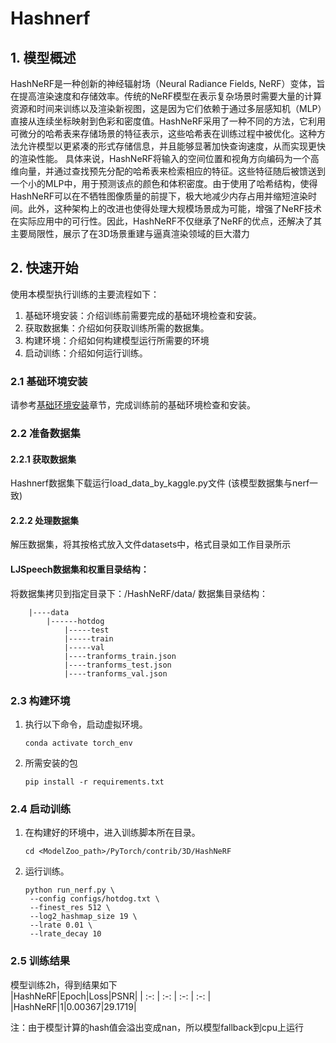 #  Hashnerf
## 1. 模型概述
HashNeRF是一种创新的神经辐射场（Neural Radiance Fields, NeRF）变体，旨在提高渲染速度和存储效率。传统的NeRF模型在表示复杂场景时需要大量的计算资源和时间来训练以及渲染新视图，这是因为它们依赖于通过多层感知机（MLP）直接从连续坐标映射到色彩和密度值。HashNeRF采用了一种不同的方法，它利用可微分的哈希表来存储场景的特征表示，这些哈希表在训练过程中被优化。这种方法允许模型以更紧凑的形式存储信息，并且能够显著加快查询速度，从而实现更快的渲染性能。
具体来说，HashNeRF将输入的空间位置和视角方向编码为一个高维向量，并通过查找预先分配的哈希表来检索相应的特征。这些特征随后被馈送到一个小的MLP中，用于预测该点的颜色和体积密度。由于使用了哈希结构，使得HashNeRF可以在不牺牲图像质量的前提下，极大地减少内存占用并缩短渲染时间。此外，这种架构上的改进也使得处理大规模场景成为可能，增强了NeRF技术在实际应用中的可行性。因此，HashNeRF不仅继承了NeRF的优点，还解决了其主要局限性，展示了在3D场景重建与逼真渲染领域的巨大潜力

## 2. 快速开始
使用本模型执行训练的主要流程如下：
1. 基础环境安装：介绍训练前需要完成的基础环境检查和安装。
2. 获取数据集：介绍如何获取训练所需的数据集。
3. 构建环境：介绍如何构建模型运行所需要的环境
4. 启动训练：介绍如何运行训练。

### 2.1 基础环境安装
请参考[基础环境安装](../../../../doc/Environment.md)章节，完成训练前的基础环境检查和安装。

### 2.2 准备数据集
#### 2.2.1 获取数据集
Hashnerf数据集下载运行load_data_by_kaggle.py文件
(该模型数据集与nerf一致)

#### 2.2.2 处理数据集
解压数据集，将其按格式放入文件datasets中，格式目录如工作目录所示

#### LJSpeech数据集和权重目录结构：
将数据集拷贝到指定目录下：/HashNeRF/data/
数据集目录结构：
```angular2html
    |----data
        |------hotdog
            |-----test
            |-----train
            |-----val
            |----tranforms_train.json
            |----tranforms_test.json
            |----tranforms_val.json
```

### 2.3 构建环境
1. 执行以下命令，启动虚拟环境。
    ```
    conda activate torch_env
    ```
   
2. 所需安装的包
    ```
    pip install -r requirements.txt
    ```
    
### 2.4 启动训练
1. 在构建好的环境中，进入训练脚本所在目录。
    ```
    cd <ModelZoo_path>/PyTorch/contrib/3D/HashNeRF
    ```
   
2. 运行训练。

   ```
   python run_nerf.py \
    --config configs/hotdog.txt \
    --finest_res 512 \
    --log2_hashmap_size 19 \
    --lrate 0.01 \
    --lrate_decay 10
   ```


### 2.5 训练结果
模型训练2h，得到结果如下  
|HashNeRF|Epoch|Loss|PSNR| 
| :-: | :-: | :-: | :-: | 
|HashNeRF|1|0.00367|29.1719|

注：由于模型计算的hash值会溢出变成nan，所以模型fallback到cpu上运行
